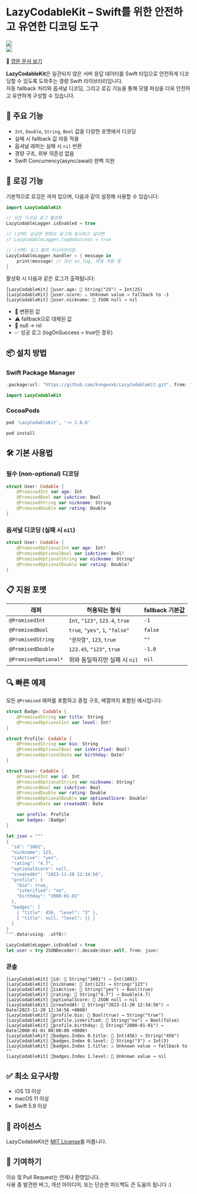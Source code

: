 # LazyCodableKit – Swift를 위한 안전하고 유연한 디코딩 도구  
[![](https://img.shields.io/endpoint?url=https%3A%2F%2Fswiftpackageindex.com%2Fapi%2Fpackages%2Fkvngwxxk%2FLazyCodableKit%2Fbadge%3Ftype%3Dswift-versions)](https://swiftpackageindex.com/kvngwxxk/LazyCodableKit)  
[![](https://img.shields.io/endpoint?url=https%3A%2F%2Fswiftpackageindex.com%2Fapi%2Fpackages%2Fkvngwxxk%2FLazyCodableKit%2Fbadge%3Ftype%3Dplatforms)](https://swiftpackageindex.com/kvngwxxk/LazyCodableKit)

📘 [영문 문서 보기](./README.md)

**LazyCodableKit**은 일관되지 않은 서버 응답 데이터를 Swift 타입으로 안전하게 디코딩할 수 있도록 도와주는 경량 Swift 라이브러리입니다.  
자동 fallback 처리와 옵셔널 디코딩, 그리고 로깅 기능을 통해 모델 파싱을 더욱 안전하고 유연하게 구성할 수 있습니다.


## 🚀 주요 기능

- `Int`, `Double`, `String`, `Bool` 값을 다양한 포맷에서 디코딩  
- 실패 시 fallback 값 자동 적용  
- 옵셔널 래퍼는 실패 시 `nil` 반환  
- 경량 구조, 외부 의존성 없음  
- Swift Concurrency(async/await) 완벽 지원


## 📢 로깅 기능

기본적으로 로깅은 꺼져 있으며, 다음과 같이 설정해 사용할 수 있습니다:

```swift
import LazyCodableKit

// 모든 디코딩 로그 활성화
LazyCodableLogger.isEnabled = true

// (선택) 성공한 변환도 로그에 표시하고 싶다면
// LazyCodableLogger.logOnSuccess = true

// (선택) 로그 출력 커스터마이징
LazyCodableLogger.handler = { message in
    print(message) // 또는 os_log, 파일 저장 등
}
```

활성화 시 다음과 같은 로그가 출력됩니다:

```text
[LazyCodableKit] 📍user.age: 🔄 String("25") → Int(25)
[LazyCodableKit] 📍user.score: ⚠️ Unknown value → fallback to -1
[LazyCodableKit] 📍user.nickname: 🚫 JSON null → nil
```

- 🔄 변환된 값  
- ⚠️ fallback으로 대체된 값  
- 🚫 null → nil  
- ✅ 성공 로그 (logOnSuccess = true인 경우)


## 📦 설치 방법

### Swift Package Manager

```swift
.package(url: "https://github.com/kvngwxxk/LazyCodableKit.git", from: "1.0.0")
```

```swift
import LazyCodableKit
```

### CocoaPods

```ruby
pod 'LazyCodableKit', '~> 1.0.0'
```

```bash
pod install
```


## 🛠️ 기본 사용법

### 필수 (non-optional) 디코딩

```swift
struct User: Codable {
    @PromisedInt var age: Int
    @PromisedBool var isActive: Bool
    @PromisedString var nickname: String
    @PromisedDouble var rating: Double
}
```

### 옵셔널 디코딩 (실패 시 `nil`)

```swift
struct User: Codable {
    @PromisedOptionalInt var age: Int?
    @PromisedOptionalBool var isActive: Bool?
    @PromisedOptionalString var nickname: String?
    @PromisedOptionalDouble var rating: Double?
}
```


## 📋 지원 포맷

| 래퍼                  | 허용되는 형식                               | fallback 기본값 |
|-----------------------|----------------------------------------------|----------------|
| `@PromisedInt`        | `Int`, `"123"`, `123.4`, `true`              | `-1`           |
| `@PromisedBool`       | `true`, `"yes"`, `1`, `"false"`              | `false`        |
| `@PromisedString`     | `"문자열"`, `123`, `true`                    | `""`           |
| `@PromisedDouble`     | `123.45`, `"123"`, `true`                    | `-1.0`         |
| `@PromisedOptional*`  | 위와 동일하지만 실패 시 `nil`                | `nil`          |


## 🔍 빠른 예제

모든 `@Promised` 래퍼를 포함하고 중첩 구조, 배열까지 포함된 예시입니다:

```swift
struct Badge: Codable {
    @PromisedString var title: String
    @PromisedOptionalInt var level: Int?
}

struct Profile: Codable {
    @PromisedString var bio: String
    @PromisedOptionalBool var isVerified: Bool?
    @PromisedOptionalDate var birthday: Date?
}

struct User: Codable {
    @PromisedInt var id: Int
    @PromisedOptionalString var nickname: String?
    @PromisedBool var isActive: Bool
    @PromisedDouble var rating: Double
    @PromisedOptionalDouble var optionalScore: Double?
    @PromisedDate var createdAt: Date

    var profile: Profile
    var badges: [Badge]
}

let json = """
{
  "id": "1001",
  "nickname": 123,
  "isActive": "yes",
  "rating": "4.7",
  "optionalScore": null,
  "createdAt": "2023-11-20 12:34:56",
  "profile": {
    "bio": true,
    "isVerified": "no",
    "birthday": "2000-01-01"
  },
  "badges": [
    { "title": 456, "level": "3" },
    { "title": null, "level": {} }
  ]
}
""".data(using: .utf8)!

LazyCodableLogger.isEnabled = true
let user = try JSONDecoder().decode(User.self, from: json)
```

### 콘솔

```text
[LazyCodableKit] 📍id: 🔄 String("1001") → Int(1001)
[LazyCodableKit] 📍nickname: 🔄 Int(123) → String("123")
[LazyCodableKit] 📍isActive: 🔄 String("yes") → Bool(true)
[LazyCodableKit] 📍rating: 🔄 String("4.7") → Double(4.7)
[LazyCodableKit] 📍optionalScore: 🚫 JSON null → nil
[LazyCodableKit] 📍createdAt: 🔄 String("2023-11-20 12:34:56") → Date(2023-11-20 12:34:56 +0000)
[LazyCodableKit] 📍profile.bio: 🔄 Bool(true) → String("true")
[LazyCodableKit] 📍profile.isVerified: 🔄 String("no") → Bool(false)
[LazyCodableKit] 📍profile.birthday: 🔄 String("2000-01-01") → Date(2000-01-01 00:00:00 +0000)
[LazyCodableKit] 📍badges.Index 0.title: 🔄 Int(456) → String("456")
[LazyCodableKit] 📍badges.Index 0.level: 🔄 String("3") → Int(3)
[LazyCodableKit] 📍badges.Index 1.title: ⚠️ Unknown value → fallback to ""
[LazyCodableKit] 📍badges.Index 1.level: 🚫 Unknown value → nil
```


## ✅ 최소 요구사항

- iOS 13 이상  
- macOS 11 이상  
- Swift 5.9 이상


## 📄 라이선스

LazyCodableKit은 [MIT License](LICENSE)를 따릅니다.


## 🔗 기여하기

이슈 및 Pull Request는 언제나 환영입니다.  
사용 중 발견한 버그, 개선 아이디어, 또는 단순한 피드백도 큰 도움이 됩니다 :)
